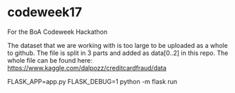 # codeweek17
For the BoA Codeweek Hackathon

The dataset that we are working with is too large to be uploaded as a whole to github. The file is split in 3 parts and added as data[0..2] in this repo. The whole file can be found here: https://www.kaggle.com/dalpozz/creditcardfraud/data


FLASK_APP=app.py FLASK_DEBUG=1 python -m flask run
